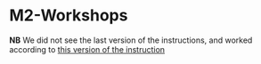# M2-Workshops
**NB** We did not see the last version of the instructions, and worked according to [this version of the instruction](https://github.com/xblanc33/cdp-td/blob/fddadd904f381fe97cdd8e3f81bcafe5da5f8970/td4_code.md)
